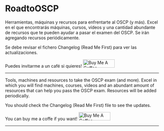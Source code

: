 # RoadtoOSCP
Herramientas, máquinas y recursos para enfrentarte al OSCP (y más).
Excel en el que encontrarás máquinas, cursos, vídeos y una cantidad abundante de recursos que te pueden ayudar a pasar el examen del OSCP.
Se irán agregando recursos periódicamente.

Se debe revisar el fichero Changelog (Read Me First) para ver las actualizaciones.

Puedes invitarme a un café si quieres!
<a href="https://www.buymeacoffee.com/akil3s1979" target="_blank"><img src="https://cdn.buymeacoffee.com/buttons/default-orange.png" alt="Buy Me A Coffee" height="27" width="104"></a>

------------------------------------------------------------------

Tools, machines and resources to take the OSCP exam (and more).
Excel in which you will find machines, courses, videos and an abundant amount of resources that can help you pass the OSCP exam.
Resources will be added periodically.

You should check the Changelog (Read Me First) file to see the updates.

You can buy me a coffe if you want!
<a href="https://www.buymeacoffee.com/akil3s1979" target="_blank"><img src="https://cdn.buymeacoffee.com/buttons/default-orange.png" alt="Buy Me A Coffee" height="27" width="104"></a>

------------------------------------------------------------------

